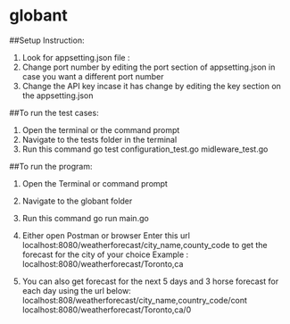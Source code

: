 # globant

##Setup Instruction:
1. Look for appsetting.json file :
2. Change port number by editing the port section of appsetting.json in case you want a different port number
3. Change the API key incase it has change by editing the key section on the appsetting.json


##To run the test cases:
1. Open the terminal or the command prompt
2. Navigate to the tests  folder in the terminal
3. Run this command   go test configuration_test.go midleware_test.go

##To run the program: 
1. Open the Terminal or command prompt
2. Navigate to the globant folder
3. Run this command go run main.go
4. Either open Postman or browser
Enter this url localhost:8080/weatherforecast/city_name,county_code  to get the forecast for the city of your choice
Example :
 localhost:8080/weatherforecast/Toronto,ca
 
6. You can also get forecast for the next 5 days and 3 horse forecast for each day using the url below:
localhost:808/weatherforecast/city_name,country_code/cont
 localhost:8080/weatherforecast/Toronto,ca/0
 
 
                 
 
 
 


